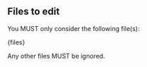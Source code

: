 ## Files to edit

You MUST only consider the following file(s):

{files}

Any other files MUST be ignored.
